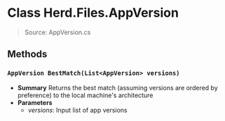 # Class Herd.Files.AppVersion
> Source: AppVersion.cs
## Methods
### ``AppVersion BestMatch(List<AppVersion> versions)``
* **Summary**
  Returns the best match (assuming versions are ordered by preference) to the local machine's architecture
* **Parameters**
  * _versions_: Input list of app versions
